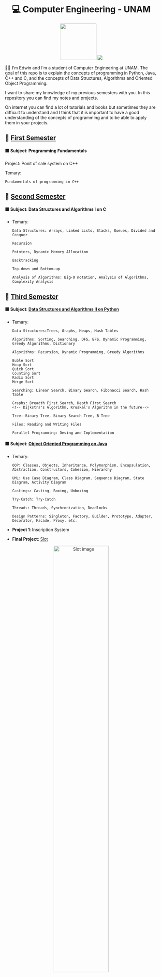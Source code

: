 <h1 align="center">💻 Computer Engineering - UNAM</h1>
<p align="center">
  <img src="https://user-images.githubusercontent.com/6312342/163523841-7f03e86c-1e99-4b19-9ca9-2ce06aca55a5.png" height="120px">
  <img src="https://user-images.githubusercontent.com/6312342/163523477-e9bdfbdb-d5f1-4030-a8cc-e9146e86e163.png">
</p>

👨‍💻 I'm Edwin and I'm a student of Computer Engineering at UNAM.
The goal of this repo is to explain the concepts of programming in Python, Java, C++ and C,
and the concepts of Data Structures, Algorithms and Oriented Object Programming.

I want to share my knowledge of my previous semesters with you.
In this repository you can find my notes and projects.

On internet you can find a lot of tutorials and books but sometimes they are difficult to understand and I think that it is important to
have a good understanding of the concepts of programming and to be able to apply them in your projects.


<!-- Primer semestre -->
## 🔴 [First Semester](./First%20Semester)
#### 🟩 Subject: Programming Fundamentals
Project: Ponit of sale system on C++

Temary:

    Fundamentals of programming in C++

<!-- Segundo semestre -->
## 🔴 [Second Semester](./Second%20Semester)
#### 🟩 Subject: Data Structures and Algorithms I on C
* Temary:

      Data Structures: Arrays, Linked Lists, Stacks, Queues, Divided and Conquer

      Recursion

      Pointers, Dynamic Memory Allocation

      Backtracking

      Top-down and Bottom-up

      Analysis of Algorithms: Big-O notation, Analysis of Algorithms, Complexity Analysis

## 🔴 [Third Semester](./Third%20Semester)
#### 🟩 Subject: [Data Structures and Algorithms II on Python](./Third%20Semester/Data%20Structures%20and%20Algorithms%20II/)
* Temary:

      Data Structures:Trees, Graphs, Heaps, Hash Tables

      Algorithms: Sorting, Searching, DFS, BFS, Dynamic Programming, Greedy Algorithms, Dictionary

      Algorithms: Recursion, Dynamic Programming, Greedy Algorithms

      Buble Sort
      Heap Sort
      Quick Sort
      Counting Sort
      Radix Sort
      Merge Sort

      Searching: Linear Search, Binary Search, Fibonacci Search, Hash Table

      Graphs: Breadth First Search, Depth First Search
      <!-- Dijkstra's Algorithm, Kruskal's Algorithm in the future-->

      Tree: Binary Tree, Binary Search Tree, B Tree

      Files: Reading and Writing Files

      Parallel Programming: Desing and Implementation


#### 🟩 Subject: [Object Oriented Programming on Java](./Third%20Semester/Oriented%20Object%20Programming/)
* Temary:

      OOP: Classes, Objects, Inheritance, Polymorphism, Encapsulation, Abstraction, Constructors, Cohesion, Hierarchy

      UML: Use Case Diagram, Class Diagram, Sequence Diagram, State Diagram, Activity Diagram

      Castings: Casting, Boxing, Unboxing

      Try-Catch: Try-Catch

      Threads: Threads, Synchronization, Deadlocks

      Design Patterns: Singleton, Factory, Builder, Prototype, Adapter, Decorator, Facade, Proxy, etc.

* **Project 1**: Inscription System

* **Final Project**: [Slot](https://github.com/EdwinSanFI/Project-Slot)
<div align="center">
  <img src="https://user-images.githubusercontent.com/6312342/170311333-cc499e49-d6ae-441f-8fc9-b997a683968c.png" alt="Slot image" width=60%>
</div>


## 🔴 [Fourth Semester](./Fourth%20Semester)
#### It will start in August 2022
